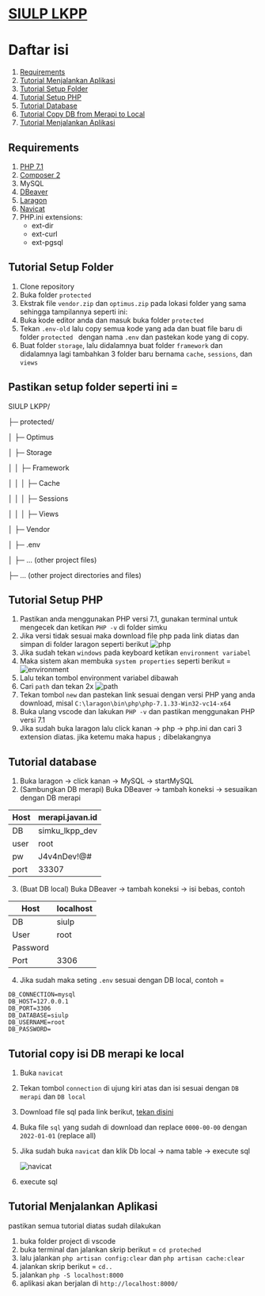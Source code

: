 # [SIULP LKPP](https://simku-dev.merapi.javan.id)

# Daftar isi
1. [Requirements](#requirements)
2. [Tutorial Menjalankan Aplikasi](#tutorial-menjalankan-aplikasi)
3. [Tutorial Setup Folder](#tutorial-setup-folder)
4. [Tutorial Setup PHP](#tutorial-setup-php)
5. [Tutorial Database](#tutorial-database)
6. [Tutorial Copy DB from Merapi to Local](#tutorial-copy-isi-db-merapi-ke-local)
7. [Tutorial Menjalankan Aplikasi](#tutorial-menjalankan-aplikasi)

## Requirements
1. [PHP 7.1](https://windows.php.net/downloads/releases/archives/)
2. [Composer 2](https://getcomposer.org/download/)
3. MySQL
4. [DBeaver](https://dbeaver.io/download/)
5. [Laragon](https://laragon.org/download/index.html)
6. [Navicat](https://www.navicat.com/en/download/navicat-for-mysql)
7. PHP.ini extensions:
   - ext-dir
   - ext-curl
   - ext-pgsql

## Tutorial Setup Folder
1. Clone repository
2. Buka folder `protected`
3. Ekstrak file `vendor.zip` dan `optimus.zip` pada lokasi folder yang sama sehingga tampilannya seperti ini:
4. Buka kode editor anda dan masuk buka folder `protected`
5. Tekan `.env-old` lalu copy semua kode yang ada dan buat file baru di folder `protected ` dengan nama `.env` dan pastekan kode yang di copy.
6. Buat folder `storage`, lalu didalamnya buat folder `framework` dan didalamnya lagi tambahkan 3 folder baru bernama `cache`, `sessions`, dan `views`

## Pastikan setup folder seperti ini =

SIULP LKPP/

├─ protected/

│  ├─ Optimus

│  ├─ Storage

│  │  ├─ Framework

│  │  │  ├─ Cache

│  │  │  ├─ Sessions

│  │  │  ├─ Views

│  ├─ Vendor

│  ├─ .env

│  ├─ ... (other project files)

├─ ... (other project directories and files)

## Tutorial Setup PHP
1. Pastikan anda menggunakan PHP versi 7.1, gunakan terminal untuk mengecek dan ketikan `PHP -v` di folder simku
2. Jika versi tidak sesuai maka download file php pada link diatas dan simpan di folder laragon seperti berikut
  ![php](https://github.com/adiyatan/inital_project/blob/main/gambar/php.png)
3. Jika sudah tekan `windows` pada keyboard ketikan `environment variabel`
4. Maka sistem akan membuka  `system properties` seperti berikut =
   ![environment]( https://github.com/adiyatan/inital_project/blob/main/gambar/environtmen.png)
5. Lalu tekan tombol environment variabel dibawah
6. Cari `path` dan tekan 2x
 ![path](https://github.com/adiyatan/inital_project/blob/main/gambar/path.png)
7. Tekan tombol `new` dan pastekan link sesuai dengan versi PHP yang anda download, misal `C:\laragon\bin\php\php-7.1.33-Win32-vc14-x64`
8. Buka ulang vscode dan lakukan `PHP -v` dan pastikan menggunakan PHP versi 7.1
9. Jika sudah buka laragon lalu click kanan -> php -> php.ini dan cari 3 extension diatas. jika ketemu maka hapus `;` dibelakangnya

## Tutorial database
1. Buka laragon -> click kanan -> MySQL -> startMySQL
2. (Sambungkan DB merapi) Buka DBeaver -> tambah koneksi -> sesuaikan dengan DB merapi
   
| Host    | merapi.javan.id |
|---------|-----------------|
|DB       |simku_lkpp_dev   |
|user     |root             |
|pw       |J4v4nDev!@#      |
|port     |33307            |

3. (Buat DB local) Buka DBeaver -> tambah koneksi -> isi bebas, contoh

| Host     | localhost       |
|----------|-----------------|
| DB       | siulp           |
| User     | root            |
| Password |                 |
| Port     | 3306            |

4. Jika sudah maka seting `.env` sesuai dengan DB local, contoh =
```
DB_CONNECTION=mysql
DB_HOST=127.0.0.1
DB_PORT=3306
DB_DATABASE=siulp
DB_USERNAME=root
DB_PASSWORD=
```

## Tutorial copy isi DB merapi ke local
1. Buka `navicat`
2. Tekan tombol `connection` di ujung kiri atas dan isi sesuai dengan `DB merapi` dan `DB local`
3. Download file sql pada link berikut, [tekan disini](https://drive.google.com/file/d/1WnMs9aKo4T2hKN5JUSj6XYOvy2UjTukv/view)
4. Buka file `sql` yang sudah di download dan replace `0000-00-00` dengan `2022-01-01` (replace all)
5. Jika sudah buka `navicat` dan klik Db local -> nama table -> execute sql
   
   ![navicat](https://github.com/adiyatan/inital_project/blob/main/gambar/navicat.png)
6. execute sql

## Tutorial Menjalankan Aplikasi
pastikan semua tutorial diatas sudah dilakukan
1. buka folder project di vscode
2.  buka terminal dan jalankan skrip berikut = `cd proteched`
3.  lalu jalankan `php artisan config:clear` dan `php artisan cache:clear`
4.  jalankan skrip berikut = `cd..`
5.  jalankan `php -S localhost:8000`
6.  aplikasi akan berjalan di `http://localhost:8000/`
